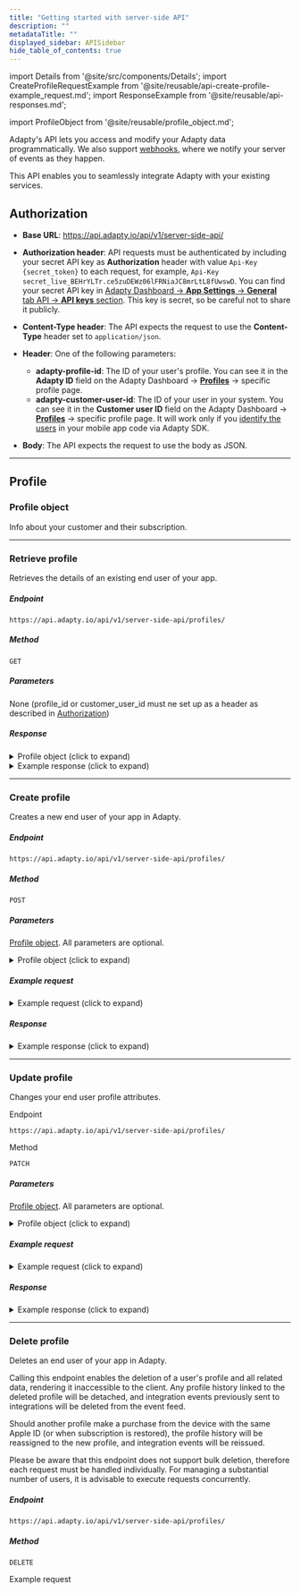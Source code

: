 ```yaml
---
title: "Getting started with server-side API"
description: ""
metadataTitle: ""
displayed_sidebar: APISidebar
hide_table_of_contents: true
---
```

import Details from '@site/src/components/Details';
import CreateProfileRequestExample from '@site/reusable/api-create-profile-example_request.md';
import ResponseExample from '@site/reusable/api-responses.md';

import ProfileObject from '@site/reusable/profile_object.md';

Adapty's API lets you access and modify your Adapty data programmatically. We also support [webhooks](webhook), where we notify your server of events as they happen.

This API enables you to seamlessly integrate Adapty with your existing services.

## Authorization

- **Base URL**: https://api.adapty.io/api/v1/server-side-api/
- **Authorization header**: API requests must be authenticated by including your secret API key as **Authorization** header with value `Api-Key {secret_token}` to each request, for example, `Api-Key secret_live_BEHrYLTr.ce5zuDEWz06lFRNiaJC8mrLtL8fUwswD`. You can find your secret API key in [Adapty Dashboard -> **App Settings** -> **General** tab API -> **API keys** section](https://app.adapty.io/settings/general). This key is secret, so be careful not to share it publicly.

- **Content-Type header**: The API expects the request to use the **Content-Type** header set to `application/json`.
- **Header**: One of the following parameters:
  - **adapty-profile-id**: The ID of your user's profile. You can see it in the **Adapty ID** field on the Adapty Dashboard -> [**Profiles**](https://app.adapty.io/profiles/users) -> specific profile page.
  - **adapty-customer-user-id**: The ID of your user in your system. You can see it in the **Customer user ID** field on the Adapty Dashboard -> [**Profiles**](https://app.adapty.io/profiles/users) -> specific profile page. It will work only if you [identify the users](identifying-users) in your mobile app code via Adapty SDK.

- **Body**:  The API expects the request to use the body as JSON.

---

## Profile



### Profile object

Info about your customer and their subscription.

<ProfileObject />

---

### Retrieve profile

Retrieves the details of an existing end user of your app.

##### Endpoint

```
https://api.adapty.io/api/v1/server-side-api/profiles/
```

##### Method

```
GET
```

##### Parameters

None (profile_id or customer_user_id must ne set up as a header as described in [Authorization](getting-started-with-server-side-api#authorization))

##### Response

<details>    <summary>Profile object (click to expand)</summary> <ProfileObject /> </details>

<details>    <summary>Example response (click to expand)</summary> <ResponseExample /> </details>

___

### Create profile

Creates a new end user of your app in Adapty.

##### Endpoint

```
https://api.adapty.io/api/v1/server-side-api/profiles/
```

##### Method

```
POST
```

##### Parameters

[Profile object](getting-started-with-server-side-api#profile). All parameters are optional. 

<details>    <summary>Profile object (click to expand)</summary> <ProfileObject /> </details>

##### Example request

<details>    <summary>Example request (click to expand)</summary> <CreateProfileRequestExample /> </details>

##### Response

<details>    <summary>Example response (click to expand)</summary> <ResponseExample /> </details>

___

### Update profile

Changes your end user profile attributes.

Endpoint

```
https://api.adapty.io/api/v1/server-side-api/profiles/
```

Method

```
PATCH
```

##### Parameters

[Profile object](getting-started-with-server-side-api#profile). All parameters are optional. 

<details>    <summary>Profile object (click to expand)</summary> <ProfileObject /> </details>

##### Example request

<details>    <summary>Example request (click to expand)</summary> <CreateProfileRequestExample /> </details>

##### Response

<details>    <summary>Example response (click to expand)</summary> <ResponseExample /> </details>

___

### Delete profile

Deletes an end user of your app in Adapty.

Calling this endpoint enables the deletion of a user's profile and all related data, rendering it inaccessible to the client. Any profile history linked to the deleted profile will be detached, and integration events previously sent to integrations will be deleted from the event feed. 

Should another profile make a purchase from the device with the same Apple ID (or when subscription is restored), the profile history will be reassigned to the new profile, and integration events will be reissued.

Please be aware that this endpoint does not support bulk deletion, therefore each request must be handled individually. For managing a substantial number of users, it is advisable to execute requests concurrently.

##### Endpoint

```
https://api.adapty.io/api/v1/server-side-api/profiles/
```

##### Method

```
DELETE
```

Example request

```text

```

